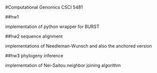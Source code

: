 #Computational Genomics CSCI 5481

##hw1 

implementation of python wrapper for BURST

##hw2 sequence alignment

implementations of Needleman-Wunsch and also the anchored version

##hw3 phylogeny inference

implementation of Nei-Saitou neighbor joining algorithm
